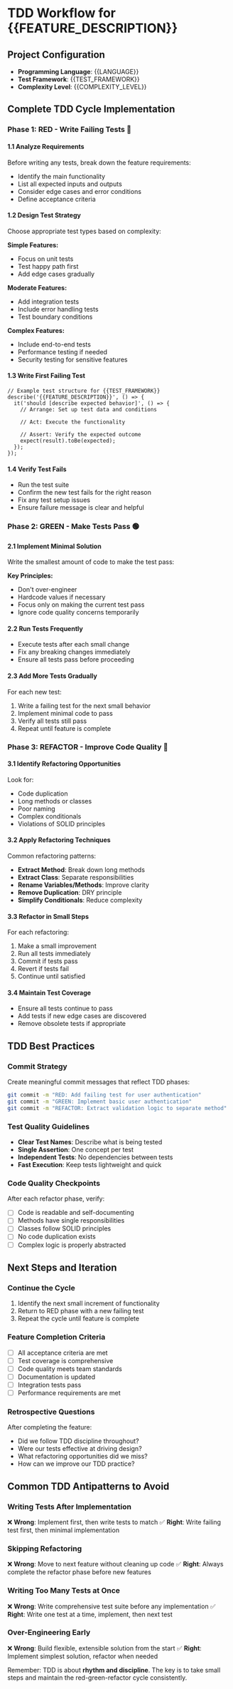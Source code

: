 # TDD Workflow for {{FEATURE_DESCRIPTION}}

## Project Configuration
- **Programming Language**: {{LANGUAGE}}
- **Test Framework**: {{TEST_FRAMEWORK}}
- **Complexity Level**: {{COMPLEXITY_LEVEL}}

## Complete TDD Cycle Implementation

### Phase 1: RED - Write Failing Tests 🔴

#### 1.1 Analyze Requirements
Before writing any tests, break down the feature requirements:
- Identify the main functionality
- List all expected inputs and outputs
- Consider edge cases and error conditions
- Define acceptance criteria

#### 1.2 Design Test Strategy
Choose appropriate test types based on complexity:

**Simple Features:**
- Focus on unit tests
- Test happy path first
- Add edge cases gradually

**Moderate Features:**
- Add integration tests
- Include error handling tests
- Test boundary conditions

**Complex Features:**
- Include end-to-end tests
- Performance testing if needed
- Security testing for sensitive features

#### 1.3 Write First Failing Test
```{{LANGUAGE}}
// Example test structure for {{TEST_FRAMEWORK}}
describe('{{FEATURE_DESCRIPTION}}', () => {
  it('should [describe expected behavior]', () => {
    // Arrange: Set up test data and conditions
    
    // Act: Execute the functionality
    
    // Assert: Verify the expected outcome
    expect(result).toBe(expected);
  });
});
```

#### 1.4 Verify Test Fails
- Run the test suite
- Confirm the new test fails for the right reason
- Fix any test setup issues
- Ensure failure message is clear and helpful

### Phase 2: GREEN - Make Tests Pass 🟢

#### 2.1 Implement Minimal Solution
Write the smallest amount of code to make the test pass:

**Key Principles:**
- Don't over-engineer
- Hardcode values if necessary
- Focus only on making the current test pass
- Ignore code quality concerns temporarily

#### 2.2 Run Tests Frequently
- Execute tests after each small change
- Fix any breaking changes immediately
- Ensure all tests pass before proceeding

#### 2.3 Add More Tests Gradually
For each new test:
1. Write a failing test for the next small behavior
2. Implement minimal code to pass
3. Verify all tests still pass
4. Repeat until feature is complete

### Phase 3: REFACTOR - Improve Code Quality 🔄

#### 3.1 Identify Refactoring Opportunities
Look for:
- Code duplication
- Long methods or classes
- Poor naming
- Complex conditionals
- Violations of SOLID principles

#### 3.2 Apply Refactoring Techniques
Common refactoring patterns:
- **Extract Method**: Break down long methods
- **Extract Class**: Separate responsibilities
- **Rename Variables/Methods**: Improve clarity
- **Remove Duplication**: DRY principle
- **Simplify Conditionals**: Reduce complexity

#### 3.3 Refactor in Small Steps
For each refactoring:
1. Make a small improvement
2. Run all tests immediately
3. Commit if tests pass
4. Revert if tests fail
5. Continue until satisfied

#### 3.4 Maintain Test Coverage
- Ensure all tests continue to pass
- Add tests if new edge cases are discovered
- Remove obsolete tests if appropriate

## TDD Best Practices

### Commit Strategy
Create meaningful commit messages that reflect TDD phases:
```bash
git commit -m "RED: Add failing test for user authentication"
git commit -m "GREEN: Implement basic user authentication"
git commit -m "REFACTOR: Extract validation logic to separate method"
```

### Test Quality Guidelines
- **Clear Test Names**: Describe what is being tested
- **Single Assertion**: One concept per test
- **Independent Tests**: No dependencies between tests
- **Fast Execution**: Keep tests lightweight and quick

### Code Quality Checkpoints
After each refactor phase, verify:
- [ ] Code is readable and self-documenting
- [ ] Methods have single responsibilities
- [ ] Classes follow SOLID principles
- [ ] No code duplication exists
- [ ] Complex logic is properly abstracted

## Next Steps and Iteration

### Continue the Cycle
1. Identify the next small increment of functionality
2. Return to RED phase with a new failing test
3. Repeat the cycle until feature is complete

### Feature Completion Criteria
- [ ] All acceptance criteria are met
- [ ] Test coverage is comprehensive
- [ ] Code quality meets team standards
- [ ] Documentation is updated
- [ ] Integration tests pass
- [ ] Performance requirements are met

### Retrospective Questions
After completing the feature:
- Did we follow TDD discipline throughout?
- Were our tests effective at driving design?
- What refactoring opportunities did we miss?
- How can we improve our TDD practice?

## Common TDD Antipatterns to Avoid

### Writing Tests After Implementation
❌ **Wrong**: Implement first, then write tests to match
✅ **Right**: Write failing test first, then minimal implementation

### Skipping Refactoring
❌ **Wrong**: Move to next feature without cleaning up code
✅ **Right**: Always complete the refactor phase before new features

### Writing Too Many Tests at Once
❌ **Wrong**: Write comprehensive test suite before any implementation
✅ **Right**: Write one test at a time, implement, then next test

### Over-Engineering Early
❌ **Wrong**: Build flexible, extensible solution from the start
✅ **Right**: Implement simplest solution, refactor when needed

Remember: TDD is about **rhythm and discipline**. The key is to take small steps and maintain the red-green-refactor cycle consistently.